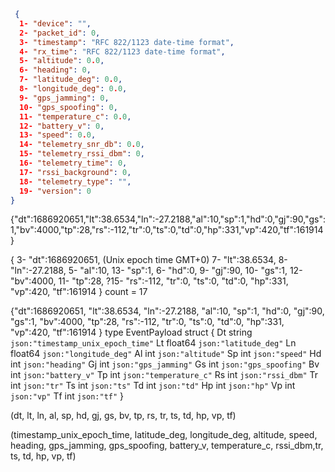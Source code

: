   ```json
   {
    1- "device": "",
    2- "packet_id": 0,
    3- "timestamp": "RFC 822/1123 date-time format",
    4- "rx_time": "RFC 822/1123 date-time format",
    5- "altitude": 0.0,
    6- "heading": 0,
    7- "latitude_deg": 0.0,
    8- "longitude_deg": 0.0,
    9- "gps_jamming": 0,
    10- "gps_spoofing": 0,
    11- "temperature_c": 0.0,
    12- "battery_v": 0,
    13- "speed": 0.0,
    14- "telemetry_snr_db": 0.0,
    15- "telemetry_rssi_dbm": 0,
    16- "telemetry_time": 0,
    17- "rssi_background": 0,
    18- "telemetry_type": "",
    19- "version": 0
  }
  ```

{"dt":1686920651,"lt":38.6534,"ln":-27.2188,"al":10,"sp":1,"hd":0,"gj":90,"gs":1,"bv":4000,"tp":28,"rs":-112,"tr":0,"ts":0,"td":0,"hp":331,"vp":420,"tf":161914}

{
3- "dt":1686920651, (Unix epoch time GMT+0)
7- "lt":38.6534,
8- "ln":-27.2188,
5- "al":10,
13- "sp":1,
6- "hd":0,
9- "gj":90,
10- "gs":1,
12- "bv":4000,
11- "tp":28,
?15- "rs":-112,
"tr":0,
"ts":0,
"td":0,
"hp":331,
"vp":420,
"tf":161914
}
count = 17

{"dt":1686920651,
"lt":38.6534,
"ln":-27.2188,
"al":10,
"sp":1,
"hd":0,
"gj":90,
"gs":1,
"bv":4000,
"tp":28,
"rs":-112,
"tr":0,
"ts":0,
"td":0,
"hp":331,
"vp":420,
"tf":161914
}
type EventPayload struct {
	Dt      string  `json:"timestamp_unix_epoch_time"`
	Lt      float64 `json:"latitude_deg"`
	Ln      float64 `json:"longitude_deg"`
	Al      int     `json:"altitude"`
	Sp      int     `json:"speed"`
	Hd      int     `json:"heading"`
	Gj      int     `json:"gps_jamming"`
	Gs      int     `json:"gps_spoofing"`
	Bv      int     `json:"battery_v"`
	Tp      int     `json:"temperature_c"`
	Rs      int     `json:"rssi_dbm"`
    Tr      int     `json:"tr"`
    Ts      int     `json:"ts"`
    Td      int     `json:"td"`
    Hp      int     `json:"hp"`
    Vp      int     `json:"vp"`
    Tf      int     `json:"tf"`
}


(dt, lt, ln, al, sp, hd, gj, gs, bv, tp, rs, tr, ts, td, hp, vp, tf)


(timestamp_unix_epoch_time, latitude_deg, longitude_deg, altitude, speed, heading, gps_jamming, gps_spoofing, battery_v, temperature_c, rssi_dbm,tr, ts, td, hp, vp, tf)